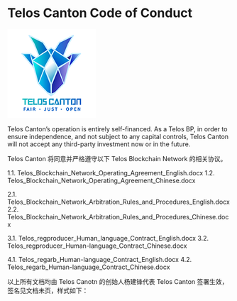 # Telos Canton Code of Conduct

![](https://raw.githubusercontent.com/Telos-Canton/TelosCanton-Docs/master/images/telos-canton-logo-slogan-200X200.png)

Telos Canton’s operation is entirely self-financed. As a Telos BP, in order to ensure independence, and not subject to any capital controls, Telos Canton will not accept any third-party investment now or in the future.

Telos Canton 将同意并严格遵守以下 Telos Blockchain Network 的相关协议。

1.1. Telos_Blockchain_Network_Operating_Agreement_English.docx
1.2. Telos_Blockchain_Network_Operating_Agreement_Chinese.docx

2.1. Telos_Blockchain_Network_Arbitration_Rules_and_Procedures_English.docx
2.2. Telos_Blockchain_Network_Arbitration_Rules_and_Procedures_Chinese.docx

3.1. Telos_regproducer_Human_language_Contract_English.docx
3.2. Telos_regproducer_Human-language_Contract_Chinese.docx

4.1. Telos_regarb_Human-language_Contract_English.docx
4.2. Telos_regarb_Human-language_Contract_Chinese.docx

以上所有文档均由 Telos Canotn 的创始人杨建锋代表 Telos Canton 签署生效，签名见文档未页，样式如下：